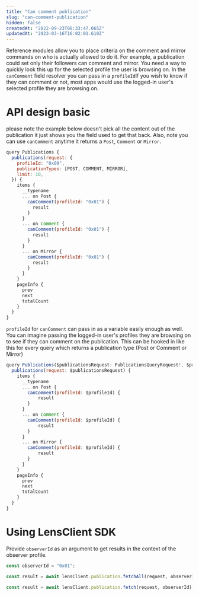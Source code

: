 ```yaml
---
title: "Can comment publication"
slug: "can-comment-publication"
hidden: false
createdAt: "2022-09-23T08:33:47.065Z"
updatedAt: "2023-03-16T16:02:01.610Z"
---
```


Reference modules allow you to place criteria on the comment and mirror commands on who is actually allowed to do it. For example, a publication could set only their followers can comment and mirror. You need a way to quickly look this up for the selected profile the user is browsing on. In the `canComment` field resolver you can pass in a `profileId`If you wish to know if they can comment or not, most apps would use the logged-in user's selected profile they are browsing on.

# API design basic

please note the example below doesn't pick all the content out of the publication it just shows you the field used to get that back. Also, note you can use `canComment` anytime it returns a `Post`, `Comment` or `Mirror`.

```javascript Example operation
query Publications {
  publications(request: {
    profileId: "0x09",
    publicationTypes: [POST, COMMENT, MIRROR],
    limit: 10,
  }) {
    items {
      __typename
      ... on Post {
        canComment(profileId: "0x01") {
          result
        }
      }
      ... on Comment {
        canComment(profileId: "0x01") {
          result
        }
      }
      ... on Mirror {
        canComment(profileId: "0x01") {
          result
        }
      }
    }
    pageInfo {
      prev
      next
      totalCount
    }
  }
}
```

`profileId` for `canComment` can pass in as a variable easily enough as well. You can imagine passing the logged-in user's profiles they are browsing on to see if they can comment on the publication. This can be hooked in like this for every query which returns a publication type (Post or Comment or Mirror)

```javascript Example operation
query Publications($publicationsRequest: PublicationsQueryRequest!, $profileId: ProfileId) {
  publications(request: $publicationsRequest) {
    items {
      __typename
      ... on Post {
        canComment(profileId: $profileId) {
        	result
        }
      }
      ... on Comment {
        canComment(profileId: $profileId) {
        	result
        }
      }
      ... on Mirror {
        canComment(profileId: $profileId) {
        	result
        }
      }
    }
    pageInfo {
      prev
      next
      totalCount
    }
  }
}
```

#

# Using LensClient SDK

Provide `observerId` as an argument to get results in the context of the observer profile.

```typescript
const observerId = "0x01";

const result = await lensClient.publication.fetchAll(request, observerId);

const result = await lensClient.publication.fetch(request, observerId);
```
